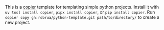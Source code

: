 This is a [copier](https://github.com/copier-org/copier) template for templating simple python projects. Install it with `uv tool install copier`, `pipx install copier`, or `pip install copier`. Run `copier copy gh:robrua/python-template.git path/to/directory/` to create a new project.